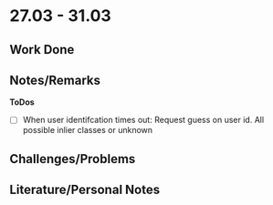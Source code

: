 # 27.03 - 31.03

## Work Done

## Notes/Remarks

**ToDos**
- [ ] When user identifcation times out: Request guess on user id. All possible inlier classes or unknown

## Challenges/Problems


## Literature/Personal Notes


